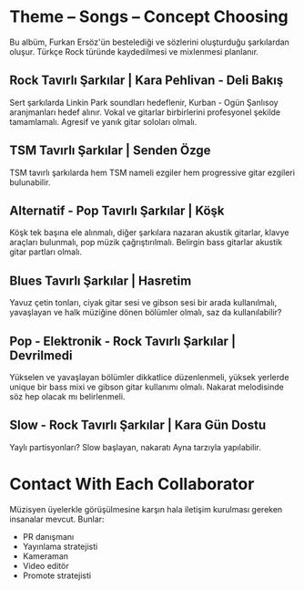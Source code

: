 # Theme – Songs – Concept Choosing

Bu albüm, Furkan Ersöz'ün bestelediği ve sözlerini oluşturduğu şarkılardan oluşur. Türkçe Rock türünde kaydedilmesi ve mixlenmesi planlanır. 

## Rock Tavırlı Şarkılar | Kara Pehlivan - Deli Bakış
Sert şarkılarda Linkin Park soundları hedeflenir, Kurban - Ogün Şanlısoy aranjmanları hedef alınır. Vokal ve gitarlar birbirlerini profesyonel şekilde tamamlamalı. Agresif ve yanık gitar soloları olmalı.

## TSM Tavırlı Şarkılar | Senden Özge
TSM tavırlı şarkılarda hem TSM nameli ezgiler hem progressive gitar ezgileri bulunabilir.

## Alternatif - Pop Tavırlı Şarkılar | Köşk
Köşk tek başına ele alınmalı, diğer şarkılara nazaran akustik gitarlar, klavye araçları bulunmalı, pop müzik çağrıştırılmalı. Belirgin bass gitarlar akustik gitar partları olmalı.

## Blues Tavırlı Şarkılar | Hasretim
Yavuz çetin tonları, ciyak gitar sesi ve gibson sesi bir arada kullanılmalı, yavaşlayan ve halk müziğine dönen bölümler olmalı, saz da kullanılabilir?

## Pop - Elektronik - Rock Tavırlı Şarkılar | Devrilmedi
Yükselen ve yavaşlayan bölümler dikkatlice düzenlenmeli, yüksek yerlerde unique bir bass mixi ve gibson gitar kullanımı olmalı. Nakarat melodisinde söz hep olacak mı belirlenmeli.

## Slow - Rock Tavırlı Şarkılar | Kara Gün Dostu
Yaylı partisyonları? Slow başlayan, nakaratı Ayna tarzıyla yapılabilir.


# Contact With Each Collaborator
Müzisyen üyelerkle görüşülmesine karşın hala iletişim kurulması gereken insanalar mevcut. Bunlar:

- PR danışmanı
- Yayınlama stratejisti
- Kameraman
- Video editör
- Promote stratejisti
